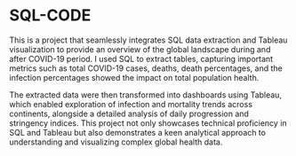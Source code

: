 # SQL-CODE
This is a project that seamlessly integrates SQL data extraction and Tableau visualization to provide an overview of the global landscape during and after COVID-19 period. I used SQL to extract tables, capturing important metrics such as total COVID-19 cases, deaths, death percentages, and the infection percentages showed the impact on total population health. 

The extracted data were then transformed into dashboards using Tableau, which enabled exploration of infection and mortality trends across continents, alongside a detailed analysis of daily progression and stringency indices. This project not only showcases technical proficiency in SQL and Tableau but also demonstrates a keen analytical approach to understanding and visualizing complex global health data.

